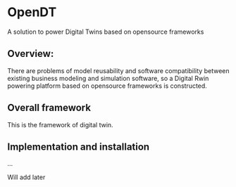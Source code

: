 # OpenDT
A solution to power Digital Twins based on opensource frameworks 


## Overview:
There are problems of model reusability and software compatibility between existing business modeling and simulation software, so a Digital Rwin powering platform based on opensource frameworks is constructed.

## Overall framework
This is the framework of digital twin.


## Implementation and installation
...   

Will add later

